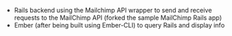 - Rails backend using the Mailchimp API wrapper to send and receive requests to the MailChimp API (forked the sample MailChimp Rails app)
- Ember (after being built using Ember-CLI) to query Rails and display info